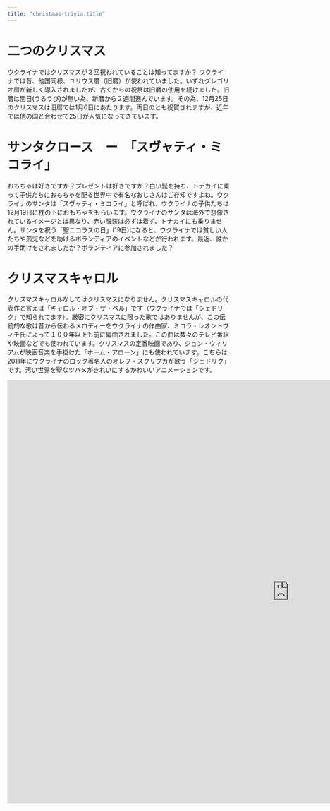 ```yaml
---
title: "christmas-trivia.title"
---
```


# 二つのクリスマス

ウクライナではクリスマスが２回祝われていることは知ってますか？ ウクライナでは昔、他国同様、ユリウス暦（旧暦）が使われていました。いずれグレゴリオ暦が新しく導入されましたが、古くからの祝祭は旧暦の使用を続けました。旧暦は閏日(うるうび)が無い為、新暦から２週間進んでいます。その為、12月25日のクリスマスは旧暦では1月6日にあたります。両日のとも祝賀されますが、近年では他の国と合わせて25日が人気になってきています。

# サンタクロース　ー　「スヴャティ・ミコライ」

おもちゃは好きですか？プレゼントは好きですか？白い髭を持ち、トナカイに乗って子供たちにおもちゃを配る世界中で有名なおじさんはご存知ですよね。ウクライナのサンタは「スヴャティ・ミコライ」と呼ばれ、ウクライナの子供たちは12月19日に枕の下におもちゃをもらいます。ウクライナのサンタは海外で想像されているイメージとは異なり、赤い服装は必ずは着ず、トナカイにも乗りません。サンタを祝う「聖ニコラスの日」(19日)になると、ウクライナでは貧しい人たちや孤児などを助けるボランティアのイベントなどが行われます。最近、誰かの手助けをされましたか？ボランティアに参加されました？

# クリスマスキャロル

クリスマスキャロルなしではクリスマスになりません。クリスマスキャロルの代表作と言えば「キャロル・オブ・ザ・ベル」です（ウクライナでは「シェドリク」で知られてます）。厳密にクリスマスに限った歌ではありませんが、この伝統的な歌は昔から伝わるメロディーをウクライナの作曲家、ミコラ・レオントヴィチ氏によって１００年以上も前に編曲されました。この曲は数々のテレビ番組や映画などでも使われています。クリスマスの定番映画であり、ジョン・ウィリアムが映画音楽を手掛けた「ホーム・アローン」にも使われています。こちらは2011年にウクライナのロック著名人のオレフ・スクリプカが歌う「シェドリク」です。汚い世界を聖なツバメがきれいにするかわいいアニメーションです。

<iframe width="1280" height="960" src="https://www.youtube.com/embed/dg1eMpFfexk" frameborder="0" allow="accelerometer; autoplay; encrypted-media; gyroscope; picture-in-picture" allowfullscreen></iframe>
